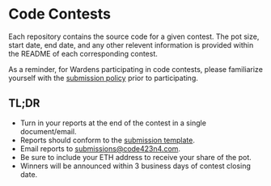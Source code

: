 # Code Contests

Each repository contains the source code for a given contest. The pot size, start date, end date, and any other relevent information is provided within the README of each corresponding contest.

As a reminder, for Wardens participating in code contests, please familiarize yourself with the [submission policy](../SUBMISSION_POLICY.md) prior to participating.

## TL;DR
- Turn in your reports at the end of the contest in a single document/email.
- Reports should conform to the [submission template](../SUBMISSION_TEMPLATE.md).
- Email reports to submissions@code423n4.com.
- Be sure to include your ETH address to receive your share of the pot.
- Winners will be announced within 3 business days of contest closing date.
  